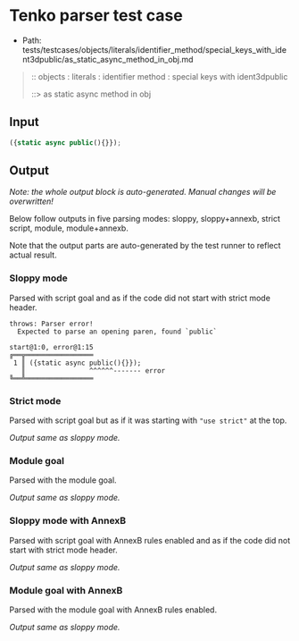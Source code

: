 # Tenko parser test case

- Path: tests/testcases/objects/literals/identifier_method/special_keys_with_ident3dpublic/as_static_async_method_in_obj.md

> :: objects : literals : identifier method : special keys with ident3dpublic
>
> ::> as static async method in obj

## Input

`````js
({static async public(){}});
`````

## Output

_Note: the whole output block is auto-generated. Manual changes will be overwritten!_

Below follow outputs in five parsing modes: sloppy, sloppy+annexb, strict script, module, module+annexb.

Note that the output parts are auto-generated by the test runner to reflect actual result.

### Sloppy mode

Parsed with script goal and as if the code did not start with strict mode header.

`````
throws: Parser error!
  Expected to parse an opening paren, found `public`

start@1:0, error@1:15
╔══╦═════════════════
 1 ║ ({static async public(){}});
   ║                ^^^^^^------- error
╚══╩═════════════════

`````

### Strict mode

Parsed with script goal but as if it was starting with `"use strict"` at the top.

_Output same as sloppy mode._

### Module goal

Parsed with the module goal.

_Output same as sloppy mode._

### Sloppy mode with AnnexB

Parsed with script goal with AnnexB rules enabled and as if the code did not start with strict mode header.

_Output same as sloppy mode._

### Module goal with AnnexB

Parsed with the module goal with AnnexB rules enabled.

_Output same as sloppy mode._
